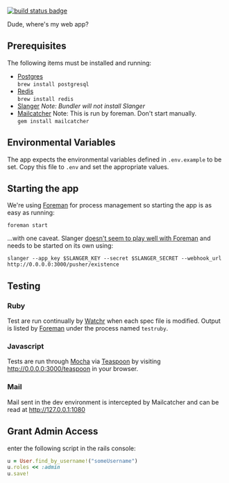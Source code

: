 [![build status badge](https://circleci.com/gh/leppert/reading.png?circle-token=3cdfe76f6db89bae21a76c6fb3ad2744a5c77ac4)](https://circleci.com/gh/leppert/reading)

Dude, where's my web app?

## Prerequisites

The following items must be installed and running:

* [Postgres](http://www.postgresql.org/)  
  `brew install postgresql`
* [Redis](http://redis.io/)  
  `brew install redis`
* [Slanger](https://github.com/stevegraham/slanger)
  *Note: Bundler will not install Slanger*
* [Mailcatcher](http://mailcatcher.me)
  Note: This is run by foreman. Don't start manually.  
  `gem install mailcatcher`

## Environmental Variables

The app expects the environmental variables defined in `.env.example` to
be set. Copy this file to `.env` and set the appropriate values.

## Starting the app

We're using [Foreman](https://github.com/ddollar/foreman) for
process management so starting the app is as easy as running:

`foreman start`

...with one caveat. Slanger [doesn't seem to play well with Foreman](https://github.com/stevegraham/slanger/issues/77)
and needs to be started on its own using:

`slanger --app_key $SLANGER_KEY --secret
$SLANGER_SECRET --webhook_url
http://0.0.0.0:3000/pusher/existence`

## Testing

### Ruby

Test are run continually by [Watchr](https://github.com/mynyml/watchr)
when each spec file is modified. Output is listed by [Foreman](https://github.com/ddollar/foreman)
under the process named `testruby`.

### Javascript

Tests are run through [Mocha](http://visionmedia.github.com/mocha/)
via [Teaspoon](https://github.com/modeset/teaspoon) by visiting
<http://0.0.0.0:3000/teaspoon> in your browser.

### Mail

Mail sent in the dev environment is intercepted by Mailcatcher
and can be read at <http://127.0.0.1:1080>

## Grant Admin Access
enter the following script in the rails console:
```ruby
u = User.find_by_username!("someUsername")
u.roles << :admin
u.save!
```
